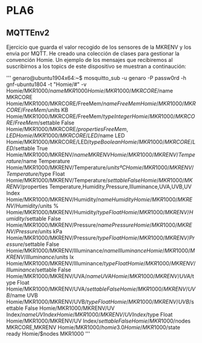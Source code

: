 # PLA6

## MQTTEnv2

Ejercicio que guarda el valor recogido de los sensores de la MKRENV y los envia por MQTT.
He creado una colección de clases para gestionar la convención Homie. Un ejemplo de los mensajes que recibiremos al suscribirnos a los topics de este dispositivo se muestran a continaución:

'''
genaro@ubuntu1904x64:~$ mosquitto_sub -u genaro -P passw0rd -h gnf-ubuntu1804 -t "Homie/#"  -v
Homie/MKR1000/$name MKR1000
Homie/MKR1000/MKRCORE/$name MKRCORE
Homie/MKR1000/MKRCORE/FreeMem/$name FreeMem
Homie/MKR1000/MKRCORE/FreeMem/$units KB
Homie/MKR1000/MKRCORE/FreeMem/$type Integer
Homie/MKR1000/MKRCORE/FreeMem/$settable False
Homie/MKR1000/MKRCORE/$properties FreeMem,LED
Homie/MKR1000/MKRCORE/LED/$name LED
Homie/MKR1000/MKRCORE/LED/$type Boolean
Homie/MKR1000/MKRCORE/LED/$settable True
Homie/MKR1000/MKRENV/$name MKRENV
Homie/MKR1000/MKRENV/Temperature/$name Temperature
Homie/MKR1000/MKRENV/Temperature/$units ºC
Homie/MKR1000/MKRENV/Temperature/$type Float
Homie/MKR1000/MKRENV/Temperature/$settable False
Homie/MKR1000/MKRENV/$properties Temperature,Humidity,Pressure,Illuminance,UVA,UVB,UV Index
Homie/MKR1000/MKRENV/Humidity/$name Humidity
Homie/MKR1000/MKRENV/Humidity/$units %
Homie/MKR1000/MKRENV/Humidity/$type Float
Homie/MKR1000/MKRENV/Humidity/$settable False
Homie/MKR1000/MKRENV/Pressure/$name Pressure
Homie/MKR1000/MKRENV/Pressure/$units kPa
Homie/MKR1000/MKRENV/Pressure/$type Float
Homie/MKR1000/MKRENV/Pressure/$settable False
Homie/MKR1000/MKRENV/Illuminance/$name Illuminance
Homie/MKR1000/MKRENV/Illuminance/$units lx
Homie/MKR1000/MKRENV/Illuminance/$type Float
Homie/MKR1000/MKRENV/Illuminance/$settable False
Homie/MKR1000/MKRENV/UVA/$name UVA
Homie/MKR1000/MKRENV/UVA/$type Float
Homie/MKR1000/MKRENV/UVA/$settable False
Homie/MKR1000/MKRENV/UVB/$name UVB
Homie/MKR1000/MKRENV/UVB/$type Float
Homie/MKR1000/MKRENV/UVB/$settable False
Homie/MKR1000/MKRENV/UV Index/$name UV Index
Homie/MKR1000/MKRENV/UV Index/$type Float
Homie/MKR1000/MKRENV/UV Index/$settable False
Homie/MKR1000/$nodes MKRCORE,MKRENV
Homie/MKR1000/$homie 3.0
Homie/MKR1000/$state ready
Homie/$nodes MKR1000
'''
